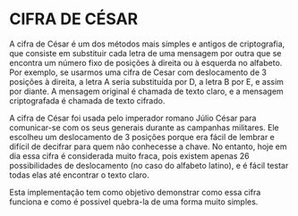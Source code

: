 # CIFRA DE CÉSAR

A cifra de César é um dos métodos mais simples e antigos de criptografia, que consiste em substituir cada letra de uma mensagem por outra que se encontra um número fixo de posições à direita ou à esquerda no alfabeto. Por exemplo, se usarmos uma cifra de Cesar com deslocamento de 3 posições à direita, a letra A seria substituída por D, a letra B por E, e assim por diante. A mensagem original é chamada de texto claro, e a mensagem criptografada é chamada de texto cifrado.

A cifra de César foi usada pelo imperador romano Júlio César para comunicar-se com os seus generais durante as campanhas militares. Ele escolheu um deslocamento de 3 posições porque era fácil de lembrar e difícil de decifrar para quem não conhecesse a chave. No entanto, hoje em dia essa cifra é considerada muito fraca, pois existem apenas 26 possibilidades de deslocamento (no caso do alfabeto latino), e é fácil testar todas elas até encontrar o texto claro.

Esta implementação tem como objetivo demonstrar como essa cifra funciona e como é possivel quebra-la de uma forma muito simples.
